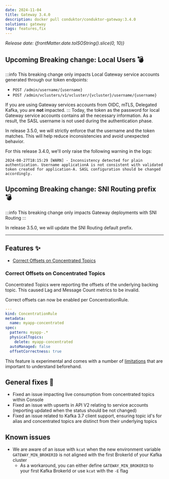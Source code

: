 ```yaml
---
date: 2024-11-04
title: Gateway 3.4.0
description: docker pull conduktor/conduktor-gateway:3.4.0
solutions: gateway
tags: features,fix
---
```


*Release date: {frontMatter.date.toISOString().slice(0, 10)}*

## Upcoming Breaking change: Local Users 💣
:::info
This breaking change only impacts Local Gateway service accounts generated through our token endpoints:
- `POST /admin/username/{username}`
- `POST /admin/vclusters/v1/vcluster/{vcluster}/username/{username}`

If you are using Gateway services accounts from OIDC, mTLS, Delegated Kafka, you are **not** impacted.
:::
Today, the token as the password for local Gateway service accounts contains all the necessary information. As a result, the SASL username is not used during the authentication phase.  

In release 3.5.0, we will strictly enforce that the username and the token matches. This will help reduce inconsistencies and avoid unexpected behavior.

For this release 3.4.0, we'll only raise the following warning in the logs:  
````
2024-08-27T18:15:29 [WARN] - Inconsistency detected for plain authentication. Username applicationA is not consistent with validated token created for application-A. SASL configuration should be changed accordingly.
````

## Upcoming Breaking change: SNI Routing prefix 💣
:::info
This breaking change only impacts Gateway deployments with SNI Routing
:::

In release 3.5.0, we will update the SNI Routing default prefix.

***

## Features ✨

- [Correct Offsets on Concentrated Topics](#correct-offsets-on-concentrated-topics)

### Correct Offsets on Concentrated Topics

Concentrated Topics were reporting the offsets of the underlying backing topic. This caused Lag and Message Count metrics to be invalid.

Correct offsets can now be enabled per ConcentrationRule.
````yaml
---
kind: ConcentrationRule
metadata:
  name: myapp-concentrated
spec:
  pattern: myapp-.*
  physicalTopics:
    delete: myapp-concentrated
  autoManaged: false
  offsetCorrectness: true
````

This feature is experimental and comes with a number of [limitations](/gateway/concepts/logical-topics/concentrated-topics#message-count--lag-offset-incorrectness) that are important to understand beforehand.


## General fixes 🔨

- Fixed an issue impacting live consumption from concentrated topics within Console
- Fixed an issue with upserts in API V2 relating to service accounts (reporting updated when the status should be not changed)
- Fixed an issue related to Kafka 3.7 client support, ensuring topic id's for alias and concentrated topics are distinct from their underlying topics


## Known issues
- We are aware of an issue with `kcat` when the new environment variable `GATEWAY_MIN_BROKERID` is not aligned with the first BrokerId of your Kafka cluster
  - As a workaround, you can either define `GATEWAY_MIN_BROKERID` to your first Kafka BrokerId or use `kcat` with the `-E` flag
